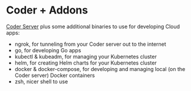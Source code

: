 # Coder + Addons

[Coder Server](https://github.com/cdr/code-server) plus some additional binaries to use for developing Cloud apps:
- ngrok, for tunneling from your Coder server out to the internet
- go, for developing Go apps
- kubectl & kubeadm, for managing your Kubernetes cluster
- helm, for creating Helm charts for your Kubernetes cluster
- docker & docker-compose, for developing and managing local (on the Coder server) Docker containers
- zsh, nicer shell to use
